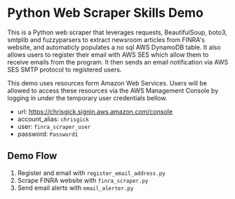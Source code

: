 # Python Web Scraper Skills Demo
This is a Python web scraper that leverages requests, BeautifulSoup,
boto3, smtplib and fuzzyparsers to extract newsroom articles from
FINRA's website, and automaticly populates a no sql AWS DynamoDB table.
It also allows users to register their email with AWS SES which allow
them to receive emails from the program.
It then sends an email notification via AWS SES SMTP protocol to
registered users.

This demo uses resources form Amazon Web Services.
Users will be allowed to access these resources via the AWS Management
Console by logging in under the temporary user credentials bellow.

* url: https://chrisgick.signin.aws.amazon.com/console
* account_alias: `chrisgick`
* user: `finra_scraper_user`
* password: `Password1`

## Demo Flow
1. Register and email with `register_email_address.py`
2. Scrape FINRA website with `finra_scraper.py`
3. Send email alerts with `email_alerter.py`
